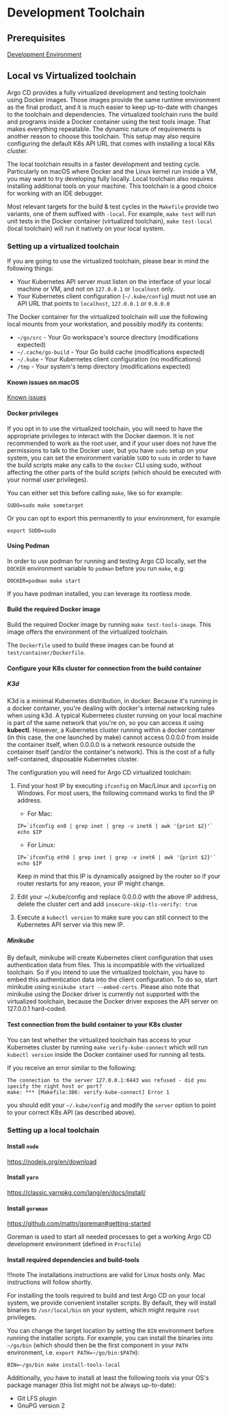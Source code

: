 # Development Toolchain

## Prerequisites
[Development Environment](development-environment.md)

## Local vs Virtualized toolchain

Argo CD provides a fully virtualized development and testing toolchain using Docker images. Those images provide the same runtime environment as the final product, and it is much easier to keep up-to-date with changes to the toolchain and dependencies. The virtualized toolchain runs the build and programs inside a Docker container using the test tools image. That makes everything repeatable. The dynamic nature of requirements is another reason to choose this toolchain. This setup may also require configuring the default K8s API URL that comes with installing a local K8s cluster.

The local toolchain results in a faster development and testing cycle. Particularly on macOS where Docker and the Linux kernel run inside a VM, you may want to try developing fully locally. Local toolchain also requires installing additional tools on your machine. This toolchain is a good choice for working with an IDE debugger. 

Most relevant targets for the build & test cycles in the `Makefile` provide two variants, one of them suffixed with `-local`. For example, `make test` will run unit tests in the Docker container (virtualized toolchain), `make test-local` (local toolchain) will run it natively on your local system.

### Setting up a virtualized toolchain

If you are going to use the virtualized toolchain, please bear in mind the following things:

* Your Kubernetes API server must listen on the interface of your local machine or VM, and not on `127.0.0.1` or  `localhost` only.
* Your Kubernetes client configuration (`~/.kube/config`) must not use an API URL that points to `localhost`, `127.0.0.1` or `0.0.0.0`

The Docker container for the virtualized toolchain will use the following local mounts from your workstation, and possibly modify its contents:

* `~/go/src` - Your Go workspace's source directory (modifications expected)
* `~/.cache/go-build` - Your Go build cache (modifications expected)
* `~/.kube` - Your Kubernetes client configuration (no modifications)
* `/tmp` - Your system's temp directory (modifications expected)

#### Known issues on macOS
[Known issues](mac-users.md)

#### Docker privileges

If you opt in to use the virtualized toolchain, you will need to have the appropriate privileges to interact with the Docker daemon. It is not recommended to work as the root user, and if your user does not have the permissions to talk to the Docker user, but you have `sudo` setup on your system, you can set the environment variable `SUDO` to `sudo` in order to have the build scripts make any calls to the `docker` CLI using sudo, without affecting the other parts of the build scripts (which should be executed with your normal user privileges).

You can either set this before calling `make`, like so for example:

```
SUDO=sudo make sometarget
```

Or you can opt to export this permanently to your environment, for example
```
export SUDO=sudo
```

#### Using Podman
In order to use podman for running and testing Argo CD locally, set the `DOCKER` environment variable to `podman` before you run `make`, e.g:

```
DOCKER=podman make start
```
If you have podman installed, you can leverage its rootless mode.

#### Build the required Docker image

Build the required Docker image by running `make test-tools-image`. This image offers the environment of the virtualized toolchain.

The `Dockerfile` used to build these images can be found at `test/container/Dockerfile`.

#### Configure your K8s cluster for connection from the build container
##### K3d
K3d is a minimal Kubernetes distribution, in docker. Because it's running in a docker container, you're dealing with docker's internal networking rules when using k3d. A typical Kubernetes cluster running on your local machine is part of the same network that you're on, so you can access it using **kubectl**. However, a Kubernetes cluster running within a docker container (in this case, the one launched by make) cannot access 0.0.0.0 from inside the container itself, when 0.0.0.0 is a network resource outside the container itself (and/or the container's network). This is the cost of a fully self-contained, disposable Kubernetes cluster.

The configuration you will need for Argo CD virtualized toolchain:

1. Find your host IP by executing `ifconfig` on Mac/Linux and `ipconfig` on Windows. For most users, the following command works to find the IP address.

    * For Mac:

    ```
    IP=`ifconfig en0 | grep inet | grep -v inet6 | awk '{print $2}'`
    echo $IP
    ```

    * For Linux:

    ```
    IP=`ifconfig eth0 | grep inet | grep -v inet6 | awk '{print $2}'`
    echo $IP
    ```

    Keep in mind that this IP is dynamically assigned by the router so if your router restarts for any reason, your IP might change.

2. Edit your ~/.kube/config and replace 0.0.0.0 with the above IP address, delete the cluster cert and add `insecure-skip-tls-verify: true`

3. Execute a `kubectl version` to make sure you can still connect to the Kubernetes API server via this new IP. 

##### Minikube

By default, minikube will create Kubernetes client configuration that uses authentication data from files. This is incompatible with the virtualized toolchain. So if you intend to use the virtualized toolchain, you have to embed this authentication data into the client configuration. To do so, start minikube using `minikube start --embed-certs`. Please also note that minikube using the Docker driver is currently not supported with the virtualized toolchain, because the Docker driver exposes the API server on 127.0.0.1 hard-coded.

#### Test connection from the build container to your K8s cluster

You can test whether the virtualized toolchain has access to your Kubernetes cluster by running `make verify-kube-connect` which will run `kubectl version` inside the Docker container used for running all tests.


If you receive an error similar to the following:

```
The connection to the server 127.0.0.1:6443 was refused - did you specify the right host or port?
make: *** [Makefile:386: verify-kube-connect] Error 1
```

you should edit your `~/.kube/config` and modify the `server` option to point to your correct K8s API (as described above).

### Setting up a local toolchain

#### Install `node`

<https://nodejs.org/en/download>

#### Install `yarn`

<https://classic.yarnpkg.com/lang/en/docs/install/>

#### Install `goreman`

<https://github.com/mattn/goreman#getting-started>

Goreman is used to start all needed processes to get a working Argo CD development environment (defined in `Procfile`)

#### Install required dependencies and build-tools

!!!note
    The installations instructions are valid for Linux hosts only. Mac instructions will follow shortly.

For installing the tools required to build and test Argo CD on your local system, we provide convenient installer scripts. By default, they will install binaries to `/usr/local/bin` on your system, which might require `root` privileges.

You can change the target location by setting the `BIN` environment before running the installer scripts. For example, you can install the binaries into `~/go/bin` (which should then be the first component in your `PATH` environment, i.e. `export PATH=~/go/bin:$PATH`):

```shell
BIN=~/go/bin make install-tools-local
```

Additionally, you have to install at least the following tools via your OS's package manager (this list might not be always up-to-date):

* Git LFS plugin
* GnuPG version 2
